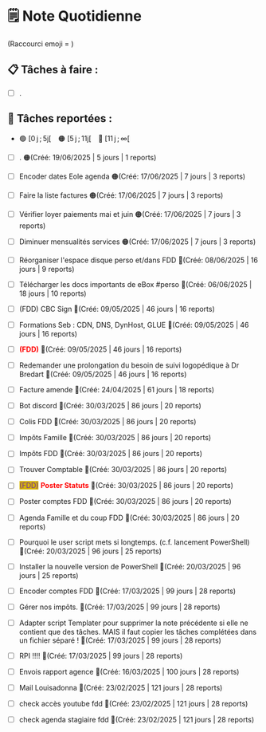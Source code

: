 # 🗒️ Note Quotidienne

(Raccourci emoji = )

## 📋 Tâches à faire :

- [ ] .


## 📌 Tâches reportées :

- 🟢 [0 j ; 5j[ 🟠 [5 j ; 11j[ 🔴 [11 j ; ∞[


- [ ] . 🟠(Créé: 19/06/2025 | 5 jours | 1 reports)
- [ ] Encoder dates Eole agenda 🟠(Créé: 17/06/2025 | 7 jours | 3 reports)
- [ ] Faire la liste factures 🟠(Créé: 17/06/2025 | 7 jours | 3 reports)
- [ ] Vérifier loyer paiements mai et juin 🟠(Créé: 17/06/2025 | 7 jours | 3 reports)
- [ ] Diminuer mensualités services 🟠(Créé: 17/06/2025 | 7 jours | 3 reports)
- [ ] Réorganiser l'espace disque perso et/dans FDD 🔴(Créé: 08/06/2025 | 16 jours | 9 reports)
- [ ] Télécharger les docs importants de eBox #perso 🔴(Créé: 06/06/2025 | 18 jours | 10 reports)
- [ ] (FDD) CBC Sign 🔴(Créé: 09/05/2025 | 46 jours | 16 reports)
- [ ] Formations Seb : CDN, DNS, DynHost, GLUE 🔴(Créé: 09/05/2025 | 46 jours | 16 reports)
- [ ] <span style='color:red;'>**(FDD)**</span> 🔴(Créé: 09/05/2025 | 46 jours | 16 reports)
- [ ] Redemander une prolongation du besoin de suivi logopédique à Dr Bredart 🔴(Créé: 09/05/2025 | 46 jours | 16 reports)
- [ ] Facture amende 🔴(Créé: 24/04/2025 | 61 jours | 18 reports)
- [ ] Bot discord 🔴(Créé: 30/03/2025 | 86 jours | 20 reports)
- [ ] Colis FDD 🔴(Créé: 30/03/2025 | 86 jours | 20 reports)
- [ ] Impôts Famille 🔴(Créé: 30/03/2025 | 86 jours | 20 reports)
- [ ] Impôts FDD 🔴(Créé: 30/03/2025 | 86 jours | 20 reports)
- [ ] Trouver Comptable 🔴(Créé: 30/03/2025 | 86 jours | 20 reports)
- [ ] <span style="color:rgb(255, 0, 0)"><span style="background:#d4b106"><font color="#7030a0">(FDD)</font></span></span> <span style="color:rgb(255, 0, 0)">**Poster Statuts**</span> 🔴(Créé: 30/03/2025 | 86 jours | 20 reports)
- [ ] Poster comptes FDD 🔴(Créé: 30/03/2025 | 86 jours | 20 reports)
- [ ] Agenda Famille et du coup FDD 🔴(Créé: 30/03/2025 | 86 jours | 20 reports)
- [ ] Pourquoi le user script mets si longtemps. (c.f. lancement PowerShell) 🔴(Créé: 20/03/2025 | 96 jours | 25 reports)
- [ ] Installer la nouvelle version de PowerShell 🔴(Créé: 20/03/2025 | 96 jours | 25 reports)
- [ ] Encoder comptes FDD 🔴(Créé: 17/03/2025 | 99 jours | 28 reports)
- [ ] Gérer nos impôts. 🔴(Créé: 17/03/2025 | 99 jours | 28 reports)
- [ ] Adapter script Templater pour supprimer la note précédente si elle ne contient que des tâches. MAIS il faut copier les tâches complétées dans un fichier séparé ! 🔴(Créé: 17/03/2025 | 99 jours | 28 reports)
- [ ] RPI !!!! 🔴(Créé: 17/03/2025 | 99 jours | 28 reports)
- [ ] Envois rapport agence 🔴(Créé: 16/03/2025 | 100 jours | 28 reports)
- [ ] Mail Louisadonna 🔴(Créé: 23/02/2025 | 121 jours | 28 reports)
- [ ] check accès youtube fdd 🔴(Créé: 23/02/2025 | 121 jours | 28 reports)
- [ ] check agenda stagiaire fdd 🔴(Créé: 23/02/2025 | 121 jours | 28 reports)




